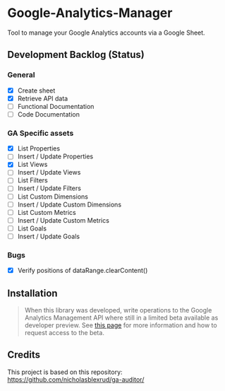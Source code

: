 # Google-Analytics-Manager
Tool to manage your Google Analytics accounts via a Google Sheet.

## Development Backlog (Status)

### General
- [x] Create sheet
- [x] Retrieve API data
- [ ] Functional Documentation
- [ ] Code Documentation

### GA Specific assets
- [x] List Properties
- [ ] Insert / Update Properties
- [x] List Views
- [ ] Insert / Update Views
- [ ] List Filters
- [ ] Insert / Update Filters
- [ ] List Custom Dimensions
- [ ] Insert / Update Custom Dimensions
- [ ] List Custom Metrics
- [ ] Insert / Update Custom Metrics
- [ ] List Goals
- [ ] Insert / Update Goals

### Bugs
- [x] Verify positions of dataRange.clearContent()


## Installation

> When this library was developed, write operations to the Google Analytics Management API where still in a limited beta available as developer preview. See [this page](https://developers.google.com/analytics/devguides/config/mgmt/v3/account-management) for more information and how to request access to the beta.

## Credits
This project is based on this repository: https://github.com/nicholasblexrud/ga-auditor/